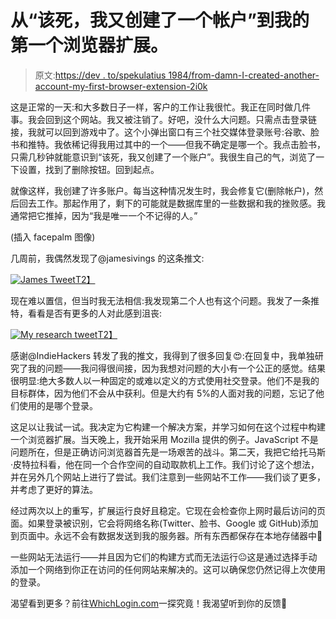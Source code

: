 # 从“该死，我又创建了一个帐户”到我的第一个浏览器扩展。

> 原文:[https://dev . to/spekulatius 1984/from-damn-I-created-another-account-my-first-browser-extension-2i0k](https://dev.to/spekulatius1984/from-damn-i-created-another-account-to-my-first-browser-extension-2i0k)

这是正常的一天:和大多数日子一样，客户的工作让我很忙。我正在同时做几件事。我会回到这个网站。我又被注销了。好吧，没什么大问题。只需点击登录链接，我就可以回到游戏中了。这个小弹出窗口有三个社交媒体登录账号:谷歌、脸书和推特。我依稀记得我用过其中的一个——但我不确定是哪一个。我点击脸书，只需几秒钟就能意识到“该死，我又创建了一个账户”。我很生自己的气，浏览了一下设置，找到了删除按钮。回到起点。

就像这样，我创建了许多账户。每当这种情况发生时，我会修复它(删除帐户)，然后回去工作。那起作用了，剩下的可能就是数据库里的一些数据和我的挫败感。我通常把它推掉，因为“我是唯一一个不记得的人。”

(插入 facepalm 图像)

几周前，我偶然发现了@jamesivings 的这条推文:

[![James Tweet](../Images/4ecf459a0c93529e14bc07721ebd40ed.png)T2】](https://twitter.com/JamesIvings/status/1107743227531182081)

现在难以置信，但当时我无法相信:我发现第二个人也有这个问题。我发了一条推特，看看是否有更多的人对此感到沮丧:

[![My research tweet](../Images/8be8945a4c7082a4a76409f47b20c4d0.png)T2】](https://twitter.com/spekulatius1984/status/1109025451383508997)

感谢@IndieHackers 转发了我的推文，我得到了很多回复😍️:在回复中，我单独研究了我的问题——我问得很间接，因为我想对问题的大小有一个公正的感觉。结果很明显:绝大多数人以一种固定的或难以定义的方式使用社交登录。他们不是我的目标群体，因为他们不会从中获利。但是大约有 5%的人面对我的问题，忘记了他们使用的是哪个登录。

这足以让我试一试。我决定为它构建一个解决方案，并学习如何在这个过程中构建一个浏览器扩展。当天晚上，我开始采用 Mozilla 提供的例子。JavaScript 不是问题所在，但是正确访问浏览器首先是一场艰苦的战斗。第二天，我把它给托马斯·皮特拉科看，他在同一个合作空间的自动取款机上工作。我们讨论了这个想法，并在另外几个网站上进行了尝试。我们注意到一些网站不工作——我们谈了更多，并考虑了更好的算法。

经过两次以上的重写，扩展运行良好且稳定。它现在会检查你上网时最后访问的页面。如果登录被识别，它会将网络名称(Twitter、脸书、Google 或 GitHub)添加到页面中。永远不会有数据发送到我的服务器。所有东西都保存在本地存储器中🔐️

一些网站无法运行——并且因为它们的构建方式而无法运行😐️这是通过选择手动添加一个网络到你正在访问的任何网站来解决的。这可以确保您仍然记得上次使用的登录。

渴望看到更多？前往[WhichLogin.com](https://WhichLogin.com)一探究竟！我渴望听到你的反馈🙏️